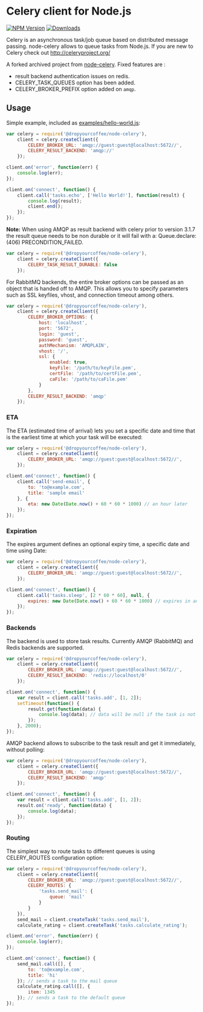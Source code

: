 # Celery client for Node.js

[![NPM Version](https://img.shields.io/npm/v/@dropyourcoffee/node-celery.svg)](https://img.shields.io/npm/v/@dropyourcoffee/node-celery.svg)
[![Downloads](https://img.shields.io/npm/dm/@dropyourcoffee/node-celery.svg)](https://img.shields.io/npm/dm/@dropyourcoffee/node-celery.svg)

Celery is an asynchronous task/job queue based on distributed
message passing. node-celery allows to queue tasks from Node.js.
If you are new to Celery check out http://celeryproject.org/

A forked archived project from [node-celery](https://github.com/mher/node-celery).
Fixed features are :

 - result backend authentication issues on redis.
 - CELERY_TASK_QUEUES option has been added.
 - CELERY_BROKER_PREFIX option added on `amqp`.
 


## Usage

Simple example, included as [examples/hello-world.js](https://github.com/mher/node-celery/blob/master/examples/hello-world.js):

```javascript
var celery = require('@dropyourcoffee/node-celery'),
	client = celery.createClient({
		CELERY_BROKER_URL: 'amqp://guest:guest@localhost:5672//',
		CELERY_RESULT_BACKEND: 'amqp://'
	});

client.on('error', function(err) {
	console.log(err);
});

client.on('connect', function() {
	client.call('tasks.echo', ['Hello World!'], function(result) {
		console.log(result);
		client.end();
	});
});
```

**Note:** When using AMQP as result backend with celery prior to version
3.1.7 the result queue needs to be non durable or it will fail with a:
Queue.declare: (406) PRECONDITION_FAILED.

```javascript
var celery = require('@dropyourcoffee/node-celery'),
	client = celery.createClient({
		CELERY_TASK_RESULT_DURABLE: false
	});
```

For RabbitMQ backends, the entire broker options can be passed as an object that is handed off to AMQP.
This allows you to specify parameters such as SSL keyfiles, vhost, and connection timeout among others.

```javascript
var celery = require('@dropyourcoffee/node-celery'),
	client = celery.createClient({
		CELERY_BROKER_OPTIONS: {
			host: 'localhost',
			port: '5672',
			login: 'guest',
			password: 'guest',
			authMechanism: 'AMQPLAIN',
			vhost: '/',
			ssl: {
				enabled: true,
				keyFile: '/path/to/keyFile.pem',
				certFile: '/path/to/certFile.pem',
				caFile: '/path/to/caFile.pem'
			}
		},
		CELERY_RESULT_BACKEND: 'amqp'
	});
```

### ETA

The ETA (estimated time of arrival) lets you set a specific date and time that is the earliest time at which your task will be executed:

```javascript
var celery = require('@dropyourcoffee/node-celery'),
	client = celery.createClient({
		CELERY_BROKER_URL: 'amqp://guest:guest@localhost:5672//',
	});

client.on('connect', function() {
	client.call('send-email', {
		to: 'to@example.com',
		title: 'sample email'
	}, {
		eta: new Date(Date.now() + 60 * 60 * 1000) // an hour later
	});
});
```

### Expiration

The expires argument defines an optional expiry time, a specific date and time using Date:

```javascript
var celery = require('@dropyourcoffee/node-celery'),
	client = celery.createClient({
		CELERY_BROKER_URL: 'amqp://guest:guest@localhost:5672//',
	});

client.on('connect', function() {
	client.call('tasks.sleep', [2 * 60 * 60], null, {
		expires: new Date(Date.now() + 60 * 60 * 1000) // expires in an hour
	});
});
```

### Backends

The backend is used to store task results. Currently AMQP (RabbitMQ) and Redis backends are supported.

```javascript
var celery = require('@dropyourcoffee/node-celery'),
	client = celery.createClient({
		CELERY_BROKER_URL: 'amqp://guest:guest@localhost:5672//',
		CELERY_RESULT_BACKEND: 'redis://localhost/0'
	});

client.on('connect', function() {
	var result = client.call('tasks.add', [1, 2]);
	setTimeout(function() {
		result.get(function(data) {
			console.log(data); // data will be null if the task is not finished
		});
	}, 2000);
});
```

AMQP backend allows to subscribe to the task result and get it immediately, without polling:

```javascript
var celery = require('@dropyourcoffee/node-celery'),
	client = celery.createClient({
		CELERY_BROKER_URL: 'amqp://guest:guest@localhost:5672//',
		CELERY_RESULT_BACKEND: 'amqp'
	});

client.on('connect', function() {
	var result = client.call('tasks.add', [1, 2]);
	result.on('ready', function(data) {
		console.log(data);
	});
});
```

### Routing

The simplest way to route tasks to different queues is using CELERY_ROUTES configuration option:

```javascript
var celery = require('@dropyourcoffee/node-celery'),
	client = celery.createClient({
		CELERY_BROKER_URL: 'amqp://guest:guest@localhost:5672//',
		CELERY_ROUTES: {
			'tasks.send_mail': {
				queue: 'mail'
			}
		}
	}),
	send_mail = client.createTask('tasks.send_mail'),
	calculate_rating = client.createTask('tasks.calculate_rating');

client.on('error', function(err) {
	console.log(err);
});

client.on('connect', function() {
	send_mail.call([], {
		to: 'to@example.com',
		title: 'hi'
	}); // sends a task to the mail queue
	calculate_rating.call([], {
		item: 1345
	}); // sends a task to the default queue
});
```

